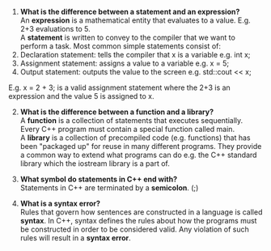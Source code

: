 1. **What is the difference between a statement and an expression?**  
An **expression** is a mathematical entity that evaluates to a value. E.g. 2+3 evaluations to 5.  
A **statement** is written to convey to the compiler that we want to perform a task. Most common simple statements consist of:
  1. Declaration statement: tells the compiler that x is a variable e.g. int x;
  2. Assignment statement: assigns a value to a variable e.g. x = 5;
  3. Output statement: outputs the value to the screen e.g. std::cout << x;      

  E.g. x = 2 + 3; is a valid assignment statement where the 2+3 is an expression and the value 5 is assigned to x.

2. **What is the difference between a function and a library?**  
A **function** is a collection of statements that executes sequentially. Every C++ program must contain a special function called main.  
A **library** is a collection of precompiled code (e.g. functions) that has been "packaged up" for reuse in many different programs. They provide a common way to extend what programs can do e.g. the C++ standard library which the iostream library is a part of.
3. **What symbol do statements in C++ end with?**  
Statements in C++ are terminated by a **semicolon**. (;)

4. **What is a syntax error?**  
Rules that govern how sentences are constructed in a language is called **syntax**. In C++, syntax defines the rules about how the programs must be constructed in order to be considered valid. Any violation of such rules will result in a **syntax error**.
